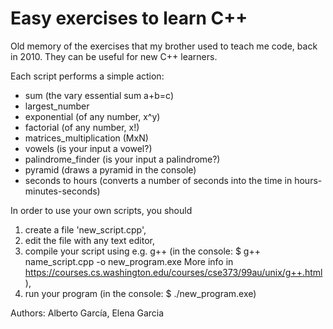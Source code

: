 # Easy exercises to learn C++
Old memory of the exercises that my brother used to teach me code, back in 2010. They can be useful for new C++ learners.


Each script performs a simple action: 
* sum (the vary essential sum a+b=c)
* largest_number
* exponential (of any number, x^y)
* factorial (of any number, x!)
* matrices_multiplication (MxN)
* vowels (is your input a vowel?)
* palindrome_finder (is your input a palindrome?)
* pyramid (draws a pyramid in the console)
* seconds to hours (converts a number of seconds into the time in hours-minutes-seconds)



In order to use your own scripts, you should 
1. create a file 'new_script.cpp', 
2. edit the file with any text editor,
3. compile your script using e.g. g++ (in the console: $ g++ name_script.cpp -o new_program.exe More info in https://courses.cs.washington.edu/courses/cse373/99au/unix/g++.html),
4. run your program (in the console: $ ./new_program.exe) 


Authors: Alberto García, Elena Garcia 
